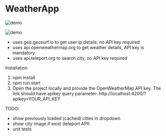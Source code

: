 # WeatherApp

![demo](https://github.com/vherever/weather-app/blob/master/![application-demo-1.png](application-demo-1.png))

![demo](https://github.com/vherever/weather-app/blob/master/![application-demo-2.png](application-demo-2.png))

- uses geo.geosurf.io to get user ip details, no API key required
- uses api.openweathermap.org to get weather details, API key is mandatory
- uses api.teleport.org to search city, no API key required

Installation
1. npm install
2. npm run start
3. Open the project locally and provide the OpenWeatherMap API key. The link should have apikey query parameter: http://localhost:4200/?apikey=YOUR_API_KEY

TODO:
- show previously loaded (cached) cities in dropdown
- show city image if exist (teleport API)
- unit tests

